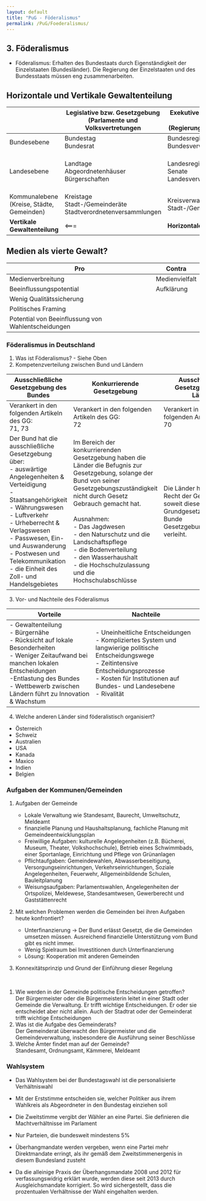```yaml
---
layout: default
title: "PuG - Föderalismus"
permalink: /PuG/Foederalismus/
---
```


## 3. Föderalismus

- Föderalismus: Erhalten des Bundestaats durch Eigenständigkeit der Einzelstaaten (Bundesländer). Die Regierung der Einzelstaaten und des Bundesstaats müssen eng zusammenarbeiten.

## Horizontale und Vertikale Gewaltenteilung

||Legislative bzw. Gesetzgebung<br>(Parlamente und Volksvertretungen|Exekutive bzw. Vollziehende Gewalt <br>(Regierungen, Verwaltungen)|Judikative bzw. Rechtsprechung <br>(Gerichte)|
|--|--|--|--|
|Bundesebene|Bundestag<br>Bundesrat|Bundesregierung<br>Bundesverwaltungen|Bundesgerichtshof<br>Oberste Gerichte|
|Landesebene|Landtage<br>Abgeordnetenhäuser<br>Bürgerschaften|Landesregierungen<br>Senate<br>Landesverwaltungen|Oberstes Landesgericht<br>Oberlandesgericht<br>Landgerichte<br>Amtsgerichte|
|Kommunalebene<br>(Kreise, Städte, Gemeinden)|Kreistage<br>Stadt-/Gemeinderäte<br>Stadtverordnetenversammlungen|Kreisverwaltungen<br>Stadt-/Gemeindeverwaltungen|
|**Vertikale Gewaltenteilung**|<===|**Horizontale Gewaltenteilung**|===>|

## Medien als vierte Gewalt?

|Pro|Contra|
|--|--|
|Medienverbreitung|Medienvielfalt|
|Beeinflussungspotential|Aufklärung|
|Wenig Qualitätssicherung||
|Politisches Framing||
|Potential von Beeinflussung von Wahlentscheidungen||

### Föderalismus in Deutschland

1. Was ist Föderalismus? - Siehe Oben
2. Kompetenzverteilung zwischen Bund und Ländern

|Ausschließliche Gesetzgebung des Bundes|Konkurrierende Gesetzgebung| Ausschließliche Gesetzgebung der Länder|
|--|--|--|
|Verankert in den folgenden Artikeln des GG:<br> 71, 73|Verankert in den folgenden Artikeln des GG:<br> 72|Verankert in den folgenden Artikeln des GG: <br> 70|
|Der Bund hat die ausschließliche Gesetzgebung über:<br>- auswärtige Angelegenheiten & Verteidigung<br>- Staatsangehörigkeit<br>- Währungswesen<br>- Luftverkehr<br>- Urheberrecht & Verlagswesen<br>- Passwesen, Ein- und Auswanderung<br>- Postwesen und Telekommunikation<br>- die Einheit des Zoll- und Handelsgebietes|Im Bereich der konkurrierenden Gesetzgebung haben die Länder die Befugnis zur Gesetzgebung, solange der Bund von seiner Gesetzgebungszuständigkeit nicht durch Gesetz Gebrauch gemacht hat.<br><br>Ausnahmen:<br> - Das Jagdwesen<br>- den Naturschutz und die Landschaftspflege<br>- die Bodenverteilung<br>- den Wasserhaushalt<br>- die Hochschulzulassung und die Hochschulabschlüsse|Die Länder haben das Recht der Gesetzgebung, soweit dieses Grundgesetz nicht dem Bunde Gesetzgebungsbefugnisse verleiht.|

3. Vor- und Nachteile des Föderalismus

|Vorteile|Nachteile|
|--|--|
|- Gewaltenteilung<br>- Bürgernähe<br>- Rücksicht auf lokale Besonderheiten<br>- Weniger Zeitaufwand bei manchen lokalen Entscheidungen<br>-Entlastung des Bundes<br>- Wettbewerb zwischen Ländern führt zu Innovation & Wachstum|- Uneinheitliche Entscheidungen<br>- Kompliziertes System und langwierige politische Entscheidungswege<br>- Zeitintensive Entscheidungsprozesse<br>- Kosten für Institutionen auf Bundes- und Landesebene<br>- Rivalität|

4. Welche anderen Länder sind föderalistisch organisiert?

- Österreich
- Schweiz
- Australien
- USA
- Kanada
- Maxico
- Indien
- Belgien

### Aufgaben der Kommunen/Gemeinden

1. Aufgaben der Gemeinde

    - Lokale Verwaltung wie Standesamt, Baurecht, Umweltschutz, Meldeamt
    - finanzielle Planung und Haushaltsplanung, fachliche Planung mit Gemeindeentwicklungsplan
    - Freiwillige Aufgaben: kulturelle Angelegenheiten (z.B. Bücherei, Museum, Theater, Volkshochschule), Betrieb eines Schwimmbads, einer Sportanlage, Einrichtung und Pflege von Grünanlagen
    - Pflichtaufgaben: Gemeindewahlen, Abwasserbeseitigung, Versorgungseinrichtungen, Verkehrseinrichtungen, Soziale Angelegenheiten, Feuerwehr, Allgemeinbildende Schulen, Bauleitplanung
    - Weisungsaufgaben: Parlamentswahlen, Angelegenheiten der Ortspolizei, Meldewese, Standesamtwesen, Gewerberecht und Gaststättenrecht

2. Mit welchen Problemen werden die Gemeinden bei ihren Aufgaben heute konfrontiert?

    - Unterfinanzierung -> Der Bund erlässt Gesetzt, die die Gemeinden umsetzen müssen. Ausreichend finanzielle Unterstützung vom Bund gibt es nicht immer.
    - Wenig Spielraum bei Investitionen durch Unterfinanzierung
    - Lösung: Kooperation mit anderen Gemeinden

3. Konnexitätsprinzip und Grund der Einführung dieser Regelung

<br>

1. Wie werden in der Gemeinde politische Entscheidungen getroffen?<br>
Der Bürgermeister oder die Bürgermeisterin leitet in einer Stadt oder Gemeinde die Verwaltung. Er trifft wichtige Entscheidungen. Er oder sie entscheidet aber nicht allein. Auch der Stadtrat oder der Gemeinderat trifft wichtige Entscheidungen
2. Was ist die Aufgabe des Gemeinderats?<br>
Der Gemeinderat überwacht den Bürgermeister und die Gemeindeverwaltung, insbesondere die Ausführung seiner Beschlüsse
3. Welche Ämter findet man auf der Gemeinde?<br>
Standesamt, Ordnungsamt, Kämmerei, Meldeamt

### Wahlsystem

- Das Wahlsystem bei der Bundestagswahl ist die personalisierte Verhältniswahl
- Mit der Erststimme entscheiden sie, welcher Politiker aus ihrem Wahlkreis als Abgeordneter in den Bundestag einziehen soll
- Die Zweitstimme vergibt der Wähler an eine Partei. Sie definieren die Machtverhältnisse im Parlament
- Nur Parteien, die bundesweit mindestens 5%

- Überhangmandate werden vergeben, wenn eine Partei mehr Direktmandate erringt, als ihr gemäß dem Zweitstimmenergenis in diesem Bundesland zusteht
- Da die alleinige Praxis der Überhangsmandate 2008 und 2012 für verfassungswidrig erklärt wurde, werden diese seit 2013 durch Ausgleichsmandate korrigiert. So wird sichergestellt, dass die prozentualen Verhältnisse der Wahl eingehalten werden.
